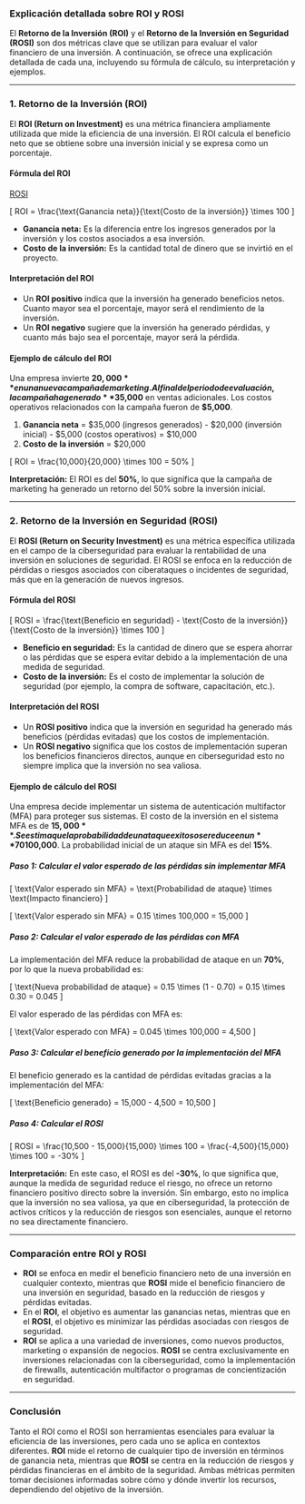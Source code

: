 ### **Explicación detallada sobre ROI y ROSI**

El **Retorno de la Inversión (ROI)** y el **Retorno de la Inversión en Seguridad (ROSI)** son dos métricas clave que se utilizan para evaluar el valor financiero de una inversión. A continuación, se ofrece una explicación detallada de cada una, incluyendo su fórmula de cálculo, su interpretación y ejemplos.

---

### **1. Retorno de la Inversión (ROI)**

El **ROI (Return on Investment)** es una métrica financiera ampliamente utilizada que mide la eficiencia de una inversión. El ROI calcula el beneficio neto que se obtiene sobre una inversión inicial y se expresa como un porcentaje.

#### **Fórmula del ROI**


[ROSI](https://github.com/jaiderospina/Gesti-n-de-Ciberseguridad_2024_2/blob/main/ROSI/images/roi.png)

\[
ROI = \frac{\text{Ganancia neta}}{\text{Costo de la inversión}} \times 100
\]

- **Ganancia neta:** Es la diferencia entre los ingresos generados por la inversión y los costos asociados a esa inversión.
- **Costo de la inversión:** Es la cantidad total de dinero que se invirtió en el proyecto.

#### **Interpretación del ROI**
- Un **ROI positivo** indica que la inversión ha generado beneficios netos. Cuanto mayor sea el porcentaje, mayor será el rendimiento de la inversión.
- Un **ROI negativo** sugiere que la inversión ha generado pérdidas, y cuanto más bajo sea el porcentaje, mayor será la pérdida.

#### **Ejemplo de cálculo del ROI**

Una empresa invierte **$20,000** en una nueva campaña de marketing. Al final del periodo de evaluación, la campaña ha generado **$35,000** en ventas adicionales. Los costos operativos relacionados con la campaña fueron de **$5,000**.

1. **Ganancia neta** = $35,000 (ingresos generados) - $20,000 (inversión inicial) - $5,000 (costos operativos) = $10,000
2. **Costo de la inversión** = $20,000

\[
ROI = \frac{10,000}{20,000} \times 100 = 50\%
\]

**Interpretación:** El ROI es del **50%**, lo que significa que la campaña de marketing ha generado un retorno del 50% sobre la inversión inicial.

---

### **2. Retorno de la Inversión en Seguridad (ROSI)**

El **ROSI (Return on Security Investment)** es una métrica específica utilizada en el campo de la ciberseguridad para evaluar la rentabilidad de una inversión en soluciones de seguridad. El ROSI se enfoca en la reducción de pérdidas o riesgos asociados con ciberataques o incidentes de seguridad, más que en la generación de nuevos ingresos.

#### **Fórmula del ROSI**

\[
ROSI = \frac{\text{Beneficio en seguridad} - \text{Costo de la inversión}}{\text{Costo de la inversión}} \times 100
\]

- **Beneficio en seguridad:** Es la cantidad de dinero que se espera ahorrar o las pérdidas que se espera evitar debido a la implementación de una medida de seguridad.
- **Costo de la inversión:** Es el costo de implementar la solución de seguridad (por ejemplo, la compra de software, capacitación, etc.).

#### **Interpretación del ROSI**
- Un **ROSI positivo** indica que la inversión en seguridad ha generado más beneficios (pérdidas evitadas) que los costos de implementación.
- Un **ROSI negativo** significa que los costos de implementación superan los beneficios financieros directos, aunque en ciberseguridad esto no siempre implica que la inversión no sea valiosa.

#### **Ejemplo de cálculo del ROSI**

Una empresa decide implementar un sistema de autenticación multifactor (MFA) para proteger sus sistemas. El costo de la inversión en el sistema MFA es de **$15,000**. Se estima que la probabilidad de un ataque exitoso se reduce en un **70%**, y el impacto financiero promedio de un ataque exitoso es de **$100,000**. La probabilidad inicial de un ataque sin MFA es del **15%**.

##### **Paso 1: Calcular el valor esperado de las pérdidas sin implementar MFA**

\[
\text{Valor esperado sin MFA} = \text{Probabilidad de ataque} \times \text{Impacto financiero}
\]

\[
\text{Valor esperado sin MFA} = 0.15 \times 100,000 = 15,000
\]

##### **Paso 2: Calcular el valor esperado de las pérdidas con MFA**

La implementación del MFA reduce la probabilidad de ataque en un **70%**, por lo que la nueva probabilidad es:

\[
\text{Nueva probabilidad de ataque} = 0.15 \times (1 - 0.70) = 0.15 \times 0.30 = 0.045
\]

El valor esperado de las pérdidas con MFA es:

\[
\text{Valor esperado con MFA} = 0.045 \times 100,000 = 4,500
\]

##### **Paso 3: Calcular el beneficio generado por la implementación del MFA**

El beneficio generado es la cantidad de pérdidas evitadas gracias a la implementación del MFA:

\[
\text{Beneficio generado} = 15,000 - 4,500 = 10,500
\]

##### **Paso 4: Calcular el ROSI**

\[
ROSI = \frac{10,500 - 15,000}{15,000} \times 100 = \frac{-4,500}{15,000} \times 100 = -30\%
\]

**Interpretación:** En este caso, el ROSI es del **-30%**, lo que significa que, aunque la medida de seguridad reduce el riesgo, no ofrece un retorno financiero positivo directo sobre la inversión. Sin embargo, esto no implica que la inversión no sea valiosa, ya que en ciberseguridad, la protección de activos críticos y la reducción de riesgos son esenciales, aunque el retorno no sea directamente financiero.

---

### **Comparación entre ROI y ROSI**

- **ROI** se enfoca en medir el beneficio financiero neto de una inversión en cualquier contexto, mientras que **ROSI** mide el beneficio financiero de una inversión en seguridad, basado en la reducción de riesgos y pérdidas evitadas.
- En el **ROI**, el objetivo es aumentar las ganancias netas, mientras que en el **ROSI**, el objetivo es minimizar las pérdidas asociadas con riesgos de seguridad.
- **ROI** se aplica a una variedad de inversiones, como nuevos productos, marketing o expansión de negocios. **ROSI** se centra exclusivamente en inversiones relacionadas con la ciberseguridad, como la implementación de firewalls, autenticación multifactor o programas de concientización en seguridad.

---

### **Conclusión**

Tanto el ROI como el ROSI son herramientas esenciales para evaluar la eficiencia de las inversiones, pero cada uno se aplica en contextos diferentes. **ROI** mide el retorno de cualquier tipo de inversión en términos de ganancia neta, mientras que **ROSI** se centra en la reducción de riesgos y pérdidas financieras en el ámbito de la seguridad. Ambas métricas permiten tomar decisiones informadas sobre cómo y dónde invertir los recursos, dependiendo del objetivo de la inversión.
